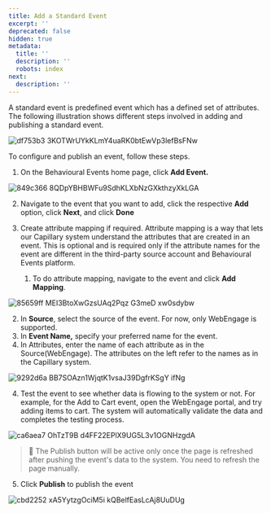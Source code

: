```yaml
---
title: Add a Standard Event
excerpt: ''
deprecated: false
hidden: true
metadata:
  title: ''
  description: ''
  robots: index
next:
  description: ''
---
```

A standard event is predefined event which has a defined set of attributes. The following illustration shows different steps involved in adding and publishing a standard event.  

![df753b3 3KOTWrUYkKLmY4uaRK0btEwVp3lefBsFNw](https://files.readme.io/df753b3-3KOTWrUYkKLmY4uaRK0btEwVp3lefBsFNw.png)

To configure and publish an event, follow these steps.

1. On the Behavioural Events home page, click **Add Event.** 

![849c366  8QDpYBHBWFu9SdhKLXbNzGXkthzyXkLGA](https://files.readme.io/849c366--8QDpYBHBWFu9SdhKLXbNzGXkthzyXkLGA.png)

2. Navigate to the event that you want to add, click the respective **Add** option, click **Next**, and click **Done**
3. Create attribute mapping if required. Attribute mapping is a way that lets our Capillary system understand the attributes that are created in an event. This is optional and is required only if the attribute names for the event are different in the third-party source account and Behavioural Events platform.

   1. To do attribute mapping, navigate to the event and click **Add Mapping**.

![85659ff MEI3BtoXwGzsUAq2Pqz G3meD xw0sdybw](https://files.readme.io/85659ff-MEI3BtoXwGzsUAq2Pqz_G3meD-xw0sdybw.png)

2. In **Source**, select the source of the event. For now, only WebEngage is supported.
3. In **Event Name,** specify your preferred name for the event.
4. In Attributes, enter the name of each attribute as in the Source(WebEngage). The attributes on the left refer to the names as in the Capillary system.

![9292d6a BB7SOAzn1WjqtK1vsaJ39DgfrKSgY ifNg](https://files.readme.io/9292d6a-BB7SOAzn1WjqtK1vsaJ39DgfrKSgY_ifNg.png)

4. Test the event to see whether data is flowing to the system or not. For example, for the Add to Cart event, open the WebEngage portal, and try adding items to cart. The system will automatically validate the data and completes the testing process.

![ca6aea7 OhTzT9B d4FF22EPlX9UG5L3v1OGNHzgdA](https://files.readme.io/ca6aea7-OhTzT9B-d4FF22EPlX9UG5L3v1OGNHzgdA.png)

> 📘 The Publish button will be active only once the page is refreshed after pushing the event's data to the system. You need to refresh the page manually.

5. Click **Publish** to publish the event

![cbd2252 xA5YytzgOciM5i kQBelfEasLcAj8UuDUg](https://files.readme.io/cbd2252-xA5YytzgOciM5i_kQBelfEasLcAj8UuDUg.png)
